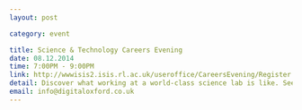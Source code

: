 ```yaml
---
layout: post

category: event

title: Science & Technology Careers Evening
date: 08.12.2014
time: 7:00PM - 9:00PM
link: http://wwwisis2.isis.rl.ac.uk/useroffice/CareersEvening/Register.asp
detail: Discover what working at a world-class science lab is like. See inside one of the experimental halls, and get a feel for what it is like to work here. Click 'More Details' to register. Does the registration page make you cringe? Could you make our software as cool as our science? If so, this event is for you too and we'd love to see you there!
email: info@digitaloxford.co.uk
---
```

